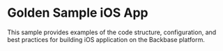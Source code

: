 # Golden Sample iOS App
This sample provides examples of the code structure, configuration, and best practices for building iOS application on the Backbase platform.

